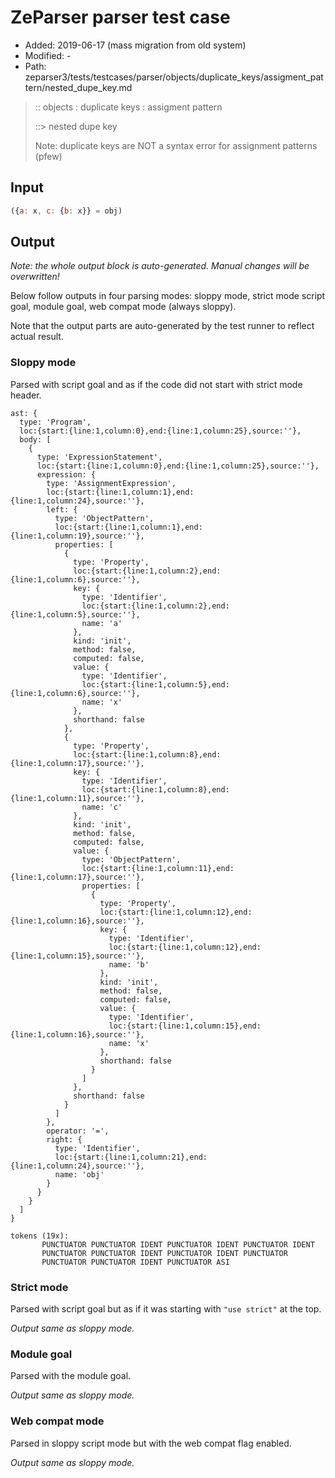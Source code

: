 # ZeParser parser test case

- Added: 2019-06-17 (mass migration from old system)
- Modified: -
- Path: zeparser3/tests/testcases/parser/objects/duplicate_keys/assigment_pattern/nested_dupe_key.md

> :: objects : duplicate keys : assigment pattern
>
> ::> nested dupe key
>
> Note: duplicate keys are NOT a syntax error for assignment patterns (pfew)

## Input

`````js
({a: x, c: {b: x}} = obj)
`````

## Output

_Note: the whole output block is auto-generated. Manual changes will be overwritten!_

Below follow outputs in four parsing modes: sloppy mode, strict mode script goal, module goal, web compat mode (always sloppy).

Note that the output parts are auto-generated by the test runner to reflect actual result.

### Sloppy mode

Parsed with script goal and as if the code did not start with strict mode header.

`````
ast: {
  type: 'Program',
  loc:{start:{line:1,column:0},end:{line:1,column:25},source:''},
  body: [
    {
      type: 'ExpressionStatement',
      loc:{start:{line:1,column:0},end:{line:1,column:25},source:''},
      expression: {
        type: 'AssignmentExpression',
        loc:{start:{line:1,column:1},end:{line:1,column:24},source:''},
        left: {
          type: 'ObjectPattern',
          loc:{start:{line:1,column:1},end:{line:1,column:19},source:''},
          properties: [
            {
              type: 'Property',
              loc:{start:{line:1,column:2},end:{line:1,column:6},source:''},
              key: {
                type: 'Identifier',
                loc:{start:{line:1,column:2},end:{line:1,column:5},source:''},
                name: 'a'
              },
              kind: 'init',
              method: false,
              computed: false,
              value: {
                type: 'Identifier',
                loc:{start:{line:1,column:5},end:{line:1,column:6},source:''},
                name: 'x'
              },
              shorthand: false
            },
            {
              type: 'Property',
              loc:{start:{line:1,column:8},end:{line:1,column:17},source:''},
              key: {
                type: 'Identifier',
                loc:{start:{line:1,column:8},end:{line:1,column:11},source:''},
                name: 'c'
              },
              kind: 'init',
              method: false,
              computed: false,
              value: {
                type: 'ObjectPattern',
                loc:{start:{line:1,column:11},end:{line:1,column:17},source:''},
                properties: [
                  {
                    type: 'Property',
                    loc:{start:{line:1,column:12},end:{line:1,column:16},source:''},
                    key: {
                      type: 'Identifier',
                      loc:{start:{line:1,column:12},end:{line:1,column:15},source:''},
                      name: 'b'
                    },
                    kind: 'init',
                    method: false,
                    computed: false,
                    value: {
                      type: 'Identifier',
                      loc:{start:{line:1,column:15},end:{line:1,column:16},source:''},
                      name: 'x'
                    },
                    shorthand: false
                  }
                ]
              },
              shorthand: false
            }
          ]
        },
        operator: '=',
        right: {
          type: 'Identifier',
          loc:{start:{line:1,column:21},end:{line:1,column:24},source:''},
          name: 'obj'
        }
      }
    }
  ]
}

tokens (19x):
       PUNCTUATOR PUNCTUATOR IDENT PUNCTUATOR IDENT PUNCTUATOR IDENT
       PUNCTUATOR PUNCTUATOR IDENT PUNCTUATOR IDENT PUNCTUATOR
       PUNCTUATOR PUNCTUATOR IDENT PUNCTUATOR ASI
`````

### Strict mode

Parsed with script goal but as if it was starting with `"use strict"` at the top.

_Output same as sloppy mode._

### Module goal

Parsed with the module goal.

_Output same as sloppy mode._

### Web compat mode

Parsed in sloppy script mode but with the web compat flag enabled.

_Output same as sloppy mode._

